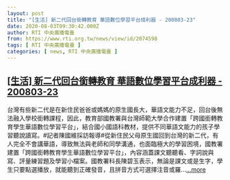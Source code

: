 ```yaml
---
layout: post
title: "[生活] 新二代回台銜轉教育 華語數位學習平台成利器 - 200803-23"
date: 2020-08-03T09:30:42.000Z
author: RTI 中央廣播電臺
from: https://www.rti.org.tw/news/view/id/2074598
tags: [ RTI 中央廣播電臺 ]
categories: [ news, RTI 中央廣播電臺 ]
---
```

<!--1596447042000-->
[[生活] 新二代回台銜轉教育 華語數位學習平台成利器 - 200803-23](https://www.rti.org.tw/news/view/id/2074598)
------

<div>
台灣有些新二代是在新住民爸爸或媽媽的原生國長大，華語文能力不足，回台後無法融入學校銜轉課程，因此，教育部國教署與台灣師範大學合作建置「跨國銜轉教育學生華語數位學習平台」，結合國小國語科教材，提供不同華語文能力的孩子學習聽說讀寫。#記者陳國維採訪報導#從新住民父母原生國回到台灣的新二代，有人完全不會講華語，導致無法與老師和同學溝通，也面臨極大的學習困境，國教署建置「跨國銜轉教育學生華語數位學習平台」，內容涵蓋課文聽聽看、字詞說與寫、評量練習題及學習小檔案。國教署科長陳碧玉表示，無論是課文或是生字，學生只要點選播放，就能聽到正確發音，且拼音方式可選擇注音或羅...<a target="_blank" href="https://www.rti.org.tw/news/view/id/2074598">...more</a>
</div>

